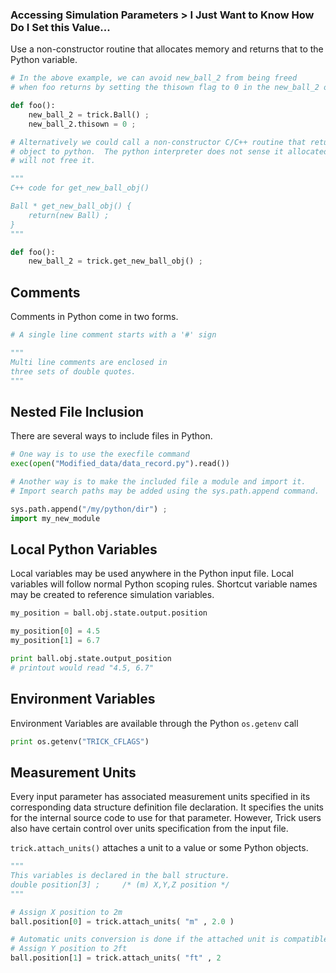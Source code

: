 ### Accessing Simulation Parameters > I Just Want to Know How Do I Set this Value...

 Use a non-constructor routine that allocates memory and returns that
to the Python variable.

```python
# In the above example, we can avoid new_ball_2 from being freed
# when foo returns by setting the thisown flag to 0 in the new_ball_2 object.

def foo():
    new_ball_2 = trick.Ball() ;
    new_ball_2.thisown = 0 ;

# Alternatively we could call a non-constructor C/C++ routine that returns a new Ball
# object to python.  The python interpreter does not sense it allocated anything and
# will not free it.

"""
C++ code for get_new_ball_obj()

Ball * get_new_ball_obj() {
    return(new Ball) ;
}
"""

def foo():
    new_ball_2 = trick.get_new_ball_obj() ;

```

## Comments

Comments in Python come in two forms.

```python
# A single line comment starts with a '#' sign

"""
Multi line comments are enclosed in
three sets of double quotes.
"""
```

## Nested File Inclusion

There are several ways to include files in Python.

```python
# One way is to use the execfile command
exec(open("Modified_data/data_record.py").read())

# Another way is to make the included file a module and import it.
# Import search paths may be added using the sys.path.append command.

sys.path.append("/my/python/dir") ;
import my_new_module
```

## Local Python Variables

Local variables may be used anywhere in the Python input file.  Local variables will follow normal
Python scoping rules.  Shortcut variable names may be created to reference simulation variables.

```python
my_position = ball.obj.state.output.position

my_position[0] = 4.5
my_position[1] = 6.7

print ball.obj.state.output_position
# printout would read "4.5, 6.7"
```

## Environment Variables

Environment Variables are available through the Python `os.getenv` call

```python
print os.getenv("TRICK_CFLAGS")
```

## Measurement Units

Every input parameter has associated measurement units specified in its corresponding data
structure definition file declaration. It specifies the units for the internal source code to
use for that parameter. However, Trick users also have certain control over units specification
from the input file.

`trick.attach_units()` attaches a unit to a value or some Python objects.

```python
"""
This variables is declared in the ball structure.
double position[3] ;     /* (m) X,Y,Z position */
"""

# Assign X position to 2m
ball.position[0] = trick.attach_units( "m" , 2.0 )

# Automatic units conversion is done if the attached unit is compatible with the variable.
# Assign Y position to 2ft
ball.position[1] = trick.attach_units( "ft" , 2
